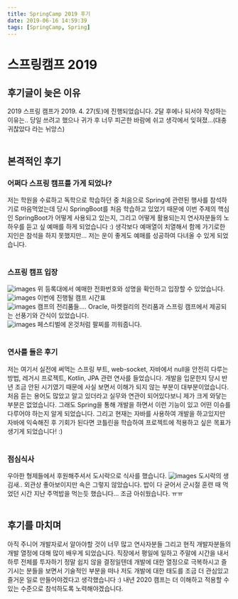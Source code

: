 ```yaml
---
title: SpringCamp 2019 후기
date: 2019-06-16 14:59:39
tags: [SpringCamp, Spring]
---
```


# 스프링캠프 2019

## 후기글이 늦은 이유
2019 스프링 캠프가 2019. 4. 27(토)에 진행되었습니다.
2달 후에나 되서야 작성하는 이유는.. 당일 쓰려고 했으나 귀가 후 너무 피곤한 바람에 쉬고 생각에서 잊혀졌...(대충 귀찮았다 라는 뉘앙스)<br/>
<br/>

## 본격적인 후기
### 어쩌다 스프링 캠프를 가게 되었나?
저는 학원을 수료하고 독학으로 학습하던 중 처음으로 Spring에 관련된 행사를 참석하기로 마음먹었는데
당시 SpringBoot를 처음 학습하고 있었기 때문에 이번 주제의 핵심인 SpringBoot가 어떻게 사용되고 있는지, 그리고 어떻게 활용되는지 연사자분들의 노하우를 듣고 싶 예매를 하게 되었습니다 :)
생각보다 예매열이 치열해서 함께 가기로한 지인은 참석을 하지 못했지만... 저는 운이 좋게도 예매를 성공하여 다녀올 수 있게 되었습니다.<br/>
<br/>

### 스프링 캠프 입장
![images](/images/conference/springcamp/IMG_7833.JPG) 위 등록대에서 예매한 전화번호와 성명을 확인하고 입장할 수 있었습니다.<br/>
![images](/images/conference/springcamp/IMG_7834.JPG) 이번에 진행될 캠프 시간표<br/>
![images](/images/conference/springcamp/IMG_7835.JPG) 캠프의 전리품들....
Oracle, 마켓컬리의 전리품과 스프링 캠프에서 제공되는 선풍기와 간식이 있었습니다.<br/>
![images](/images/conference/springcamp/IMG_7836.JPG) 페스티벌에 온것처럼 팔찌를 끼워줍니다.<br/>
<br/>

### 연사를 들은 후기
저는 여기서 실전에 써먹는 스프링 부트, web-socket, 자바에서 null을 안전히 다루는 방법, 레거시 프로젝트, Kotlin, JPA 관련 연사를 들었습니다.
개발을 입문한지 당시 반년 조금 안된 시기였기 때문에 사실 보면서 이해가 되지 않는 부분이 대부분이었습니다. 처음 듣는 용어도 많았고 알고 있더라고 실무와 연관이 되어있다보니 제가 크게 와닿는 부분은 없었습니다. 그래도 Spring을 통해 개발을 하면서 이런 기능이 있고 어떤 이슈를 다루어야 하는지 알게 되었습니다.
그리고 현재는 자바를 사용하여 개발을 하고있지만 자바에 익숙해진 후 기회가 된다면 코틀린을 학습하여 프로젝트에 적용하고 싶은 목표가 생기게 되었습니다! :)<br/>
<br/>

### 점심식사
우아한 형제들에서 후원해주셔서 도시락으로 식사를 했습니다.
![images](/images/conference/springcamp/IMG_7837.JPG) 도시락의 생김새.. 외관상 좋아보이지만 속은 그렇지 않았습니다.
밥이 다 굳어서 군시절 훈련 때 먹었던 시간 지난 주먹밥을 먹는듯 했습니다... 조금 아쉬웠습니다. ㅠㅠ<br/>
<br/>

## 후기를 마치며
아직 주니어 개발자로서 알아야할 것이 너무 많고 연사자분들 그리고 현직 개발자분들의 개발 열정에 대해 많이 배우게 되었습니다.
직장에서 평일에 일하고 주말에 시간을 내서 하루 전체를 투자하기 정말 쉽지 않을 결정일텐데 개발에 대한 열정으로 극복하시고 즐기시는 분들을 보면서 기술적인 부분을 떠나 저도 개발에 대한 태도를 조금 더 관심있고 즐거운 일로 만들어야겠다고 생각했습니다 :)
내년 2020 캠프는 더 이해하고 적용할 수 있는 수준으로 참석하도록 노력해야겠습니다.